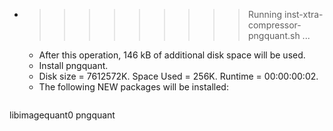 * >>>>>>>>> Running inst-xtra-compressor-pngquant.sh ...
  * After this operation, 146 kB of additional disk space will be used.
  * Install pngquant.
  * Disk size = 7612572K. Space Used = 256K. Runtime = 00:00:00:02.
  * The following NEW packages will be installed:
  ```bash
libimagequant0 pngquant
  ```
